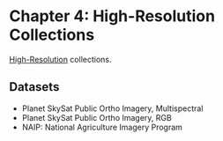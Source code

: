 # Chapter 4: High-Resolution Collections

[High-Resolution](https://developers.google.com/earth-engine/datasets/tags/highres) collections.

## Datasets

* Planet SkySat Public Ortho Imagery, Multispectral
* Planet SkySat Public Ortho Imagery, RGB
* NAIP: National Agriculture Imagery Program

